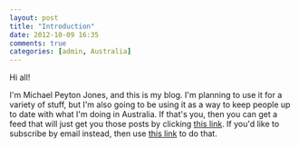```yaml
---
layout: post
title: "Introduction"
date: 2012-10-09 16:35
comments: true
categories: [admin, Australia]
---
```


Hi all!

I'm Michael Peyton Jones, and this is my blog. I'm planning to use it for a variety of stuff, but I'm also going to be using it as a way to keep people up to date with what I'm doing in Australia. If that's you, then you can get a feed that will just get you those posts by clicking [this link](/blog/categories/australia/atom.xml). If you'd like to subscribe by email instead, then use [this link](http://feedburner.google.com/fb/a/mailverify?uri=AustraliaTermsAndTruthConditions&amp;loc=en_US) to do that.


